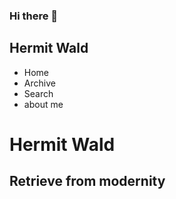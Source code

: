 ### Hi there 👋
<!DOCTYPE html>
<html>
<head>
  <meta charset="utf-8"/>
  <link rel="stylesheet" type="text/css" href="main.css">
</head>
<body>
<div class="container">
  <div class="nav">
    <h2>Hermit Wald</h2>
    <ul>
      <li>Home</li>
      <li>Archive</li>
      <li>Search</li>
      <li>about me</li>
    </ul>
  </div>
  <div class="main">
    <h1>Hermit Wald</h1>
    <h2>Retrieve from modernity</h2>
    </div>
</div>
</body>
</html>

<!--
**Adallawrence/Adallawrence** is a ✨ _special_ ✨ repository because its `README.md` (this file) appears on your GitHub profile.

Here are some ideas to get you started:

- 🔭 I’m currently working on ...
- 🌱 I’m currently learning ...
- 👯 I’m looking to collaborate on ...
- 🤔 I’m looking for help with ...
- 💬 Ask me about ...
- 📫 How to reach me: ...
- 😄 Pronouns: ...
- ⚡ Fun fact: ...
-->
